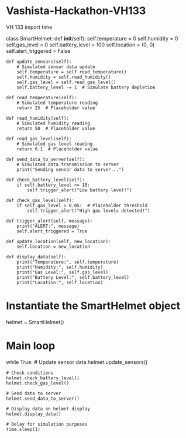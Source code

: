 # Vashista-Hackathon-VH133
VH 133
import time

class SmartHelmet:
    def __init__(self):
        self.temperature = 0
        self.humidity = 0
        self.gas_level = 0
        self.battery_level = 100
        self.location = (0, 0)
        self.alert_triggered = False

    def update_sensors(self):
        # Simulated sensor data update
        self.temperature = self.read_temperature()
        self.humidity = self.read_humidity()
        self.gas_level = self.read_gas_level()
        self.battery_level -= 1  # Simulate battery depletion

    def read_temperature(self):
        # Simulated temperature reading
        return 25  # Placeholder value

    def read_humidity(self):
        # Simulated humidity reading
        return 50  # Placeholder value

    def read_gas_level(self):
        # Simulated gas level reading
        return 0.1  # Placeholder value

    def send_data_to_server(self):
        # Simulated data transmission to server
        print("Sending sensor data to server...")

    def check_battery_level(self):
        if self.battery_level <= 10:
            self.trigger_alert("Low battery level!")

    def check_gas_level(self):
        if self.gas_level > 0.05:  # Placeholder threshold
            self.trigger_alert("High gas levels detected!")

    def trigger_alert(self, message):
        print("ALERT:", message)
        self.alert_triggered = True

    def update_location(self, new_location):
        self.location = new_location

    def display_data(self):
        print("Temperature:", self.temperature)
        print("Humidity:", self.humidity)
        print("Gas Level:", self.gas_level)
        print("Battery Level:", self.battery_level)
        print("Location:", self.location)

# Instantiate the SmartHelmet object
helmet = SmartHelmet()

# Main loop
while True:
    # Update sensor data
    helmet.update_sensors()

    # Check conditions
    helmet.check_battery_level()
    helmet.check_gas_level()

    # Send data to server
    helmet.send_data_to_server()

    # Display data on helmet display
    helmet.display_data()

    # Delay for simulation purposes
    time.sleep(1)
